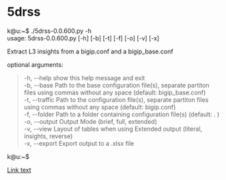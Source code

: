 # 5drss
k@u:~$ ./5drss-0.0.600.py -h  
usage: 5drss-0.0.600.py [-h] [-b] [-t] [-f] [-o] [-v] [-x]  

Extract L3 insights from a bigip.conf and a bigip_base.conf  

optional arguments:  
>  -h, --help         show this help message and exit  
  -b, --base     Path to the base configuration file(s), separate partiton files using commas without any space (default: bigip_base.conf)  
  -t, --traffic  Path to the configuration file(s), separate partiton files using commas without any space (default: bigip.conf)  
  -f, --folder   Path to a folder containing configuration file(s) (default: . )  
  -o, --output   Output Mode (brief, full, extended)  
  -v, --view     Layout of tables when using Extended output (literal, insights, reverse)  
  -x, --export       Export output to a .xlsx file

k@u:~$  

[Link text](https://github.com/kaddatoumi/5drss/)
